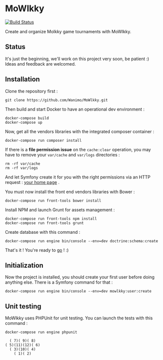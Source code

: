 # MoWlkky

[![Build Status](https://travis-ci.org/Wanimo/MoWlkky.svg?branch=master)](https://travis-ci.org/Wanimo/MoWlkky)

Create and organize Molkky game tournaments with MoWlkky.

## Status

It's just the beginning, we'll work on this project very soon, be patient :)
Ideas and feedback are welcomed.

## Installation

Clone the repository first :

```
git clone https://github.com/Wanimo/MoWlkky.git
```

Then build and start Docker to have an operational dev environment :

```
docker-compose build
docker-compose up
```

Now, get all the vendors libraries with the integrated composer container :

```
docker-compose run composer install
```

If there is a **file permission issue** on the `cache:clear` operation, you may have to remove your `var/cache` and `var/logs` directories :

```
rm -rf var/cache
rm -rf var/logs
```

And let Symfony create it for you with the right permissions via an HTTP request : [your home page](http://127.0.0.1:8080/app_dev.php) .

You must now install the front end vendors libraries with Bower :

```
docker-compose run front-tools bower install
```

Install NPM and launch Grunt for assets management :

```
docker-compose run front-tools npm install
docker-compose run front-tools grunt
```


Create database with this command :

```
docker-compose run engine bin/console --env=dev doctrine:schema:create
```

That's it ! You're ready to [go](http://127.0.0.1:8080/app_dev.php) ! :)

## Initialization

Now the project is installed, you should create your first user before doing anything else.
There is a Symfony command for that :

```
docker-compose run engine bin/console --env=dev mowlkky:user:create
```

## Unit testing

MoWlkky uses PHPUnit for unit testing.
You can launch the tests with this command :

```
docker-compose run engine phpunit
```


```
  ( 7)( 9)( 8)
( 5)(11)(12)( 6)
  ( 3)(10)( 4)
    ( 1)( 2)
```
